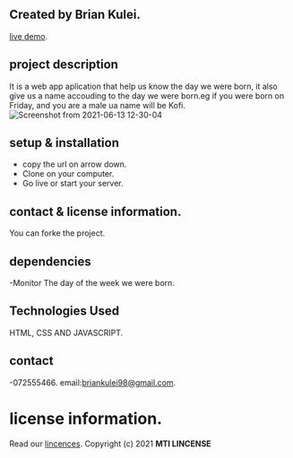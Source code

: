 ## Created by Brian Kulei.
[live demo](https://brian6382.github.io/web_application/).
##  project description
It is a web app aplication that help us know the day we were born, 
it also give us a name accouding to the day we were born.eg if you were born on Friday, and you are a male
ua name will be Kofi.
![Screenshot from 2021-06-13 12-30-04](https://user-images.githubusercontent.com/82508349/121802047-37719d80-cc43-11eb-87c9-764d7f787a66.png)
## setup & installation
- copy the url on arrow down.
- Clone on your computer.
- Go live or start your server.
## contact & license information.
You can forke the project.
## dependencies
-Monitor The day of the week we were born.
## Technologies Used
HTML, CSS AND JAVASCRIPT.
## contact 
-072555466. email:briankulei98@gmail.com. 
# license information.
Read our [lincences](./Lincense).
Copyright (c) 2021 **MTI LINCENSE**
